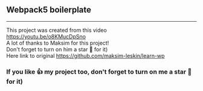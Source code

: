 


## Webpack5 boilerplate


***

[//]: <> (
//
как что то добавить в маркдаун
https://habr.com/ru/post/649363/
тут просто что то пишем и потом копируем сердечки и т.д.
https://lingojam.com/FancyLetters
https://gist.github.com/rxaviers/7360908
https://dillinger.io/
)


This project was created from this video  
https://youtu.be/o8KMucDpSno  
A lot of thanks to Maksim for this project!  
Don't forget to turn on him a star 💛 for it)  
Here link to original https://github.com/maksim-leskin/learn-wp

### If you like 👍 my project too, don't forget to turn on me a star 💛 for it)
